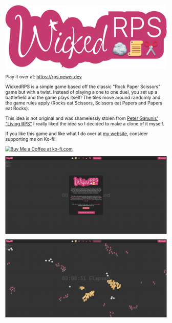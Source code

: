 <div align="center">

![banner](https://github.com/qewer33/WickedRPS/blob/main/assets/logo.png?raw=true)

</div>

Play it over at: https://rps.qewer.dev

WickedRPS is a simple game based off the classic "Rock Paper Scissors" game but with a twist. Instead of playing a one to one duel, you set up a battlefield and the game plays itself! The tiles move around randomly and the game rules apply (Rocks eat Scissors, Scissors eat Papers and Papers eat Rocks).

This idea is not original and was shamelessly stolen from [Peter Ganunis' "Living RPS"](http://peterganunis.com/rpsite.html) I really liked the idea so I decided to make a clone of it myself.

If you like this game and like what I do over at [my website](https://qewer.dev), consider supporting me on Ko-fi!

<a href="https://ko-fi.com/B0B8FQ871" target="_blank"
    ><img
        height="36"
        style="border: 0px; height: 36px"
        src="https://storage.ko-fi.com/cdn/kofi3.png?v=3"
        border="0"
        alt="Buy Me a Coffee at ko-fi.com"
/></a>

![banner](https://github.com/qewer33/WickedRPS/blob/main/assets/screenshot_1.png?raw=true)

![banner](https://github.com/qewer33/WickedRPS/blob/main/assets/screenshot.png?raw=true)
